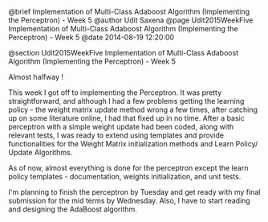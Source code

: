 @brief Implementation of Multi-Class Adaboost Algorithm (Implementing the Perceptron) - Week 5
@author Udit Saxena
@page Udit2015WeekFive Implementation of Multi-Class Adaboost Algorithm (Implementing the Perceptron) - Week 5
@date 2014-08-19 12:20:00

@section Udit2015WeekFive Implementation of Multi-Class Adaboost Algorithm (Implementing the Perceptron) - Week 5

Almost halfway ! 

This week I got off to implementing the Perceptron. It was pretty straightforward, and although I had a few problems getting the learning policy - the weight matrix update method wrong a few times, after catching up on some literature online, I had that fixed up in no time. 
After a basic perceptron with a simple weight update had been coded, along with relevant tests, I was ready to extend using templates and provide functionalities for the Weight Matrix initialization methods and Learn Policy/ Update Algorithms. 

As of now, almost everything is done for the perceptron except the learn policy templates - documentation, weights initialization, and unit tests.

I'm planning to finish the perceptron by Tuesday and get ready with my final submission for the mid terms by Wednesday. Also, I have to start reading and designing the AdaBoost algorithm.